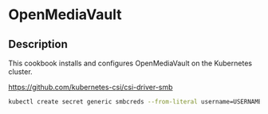 # OpenMediaVault

## Description

This cookbook installs and configures OpenMediaVault on the Kubernetes cluster.

<https://github.com/kubernetes-csi/csi-driver-smb>

```bash
kubectl create secret generic smbcreds --from-literal username=USERNAME --from-literal password="PASSWORD"
```
